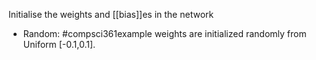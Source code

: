 Initialise the weights and [[bias]]es in the network
- Random: #compsci361example weights are initialized randomly from Uniform [-0.1,0.1]. 